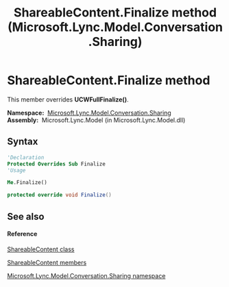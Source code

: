 ﻿---
title: ShareableContent.Finalize method  (Microsoft.Lync.Model.Conversation.Sharing)
TOCTitle: 'Finalize method '
ms:assetid: M:Microsoft.Lync.Model.Conversation.Sharing.ShareableContent.Finalize_DI_3_UC_OCS14MrefLyncWPF
ms:mtpsurl: https://msdn.microsoft.com/en-us/library/microsoft.lync.model.conversation.sharing.shareablecontent.finalize_di_3_uc_ocs14mreflyncwpf(v=office.15)
ms:contentKeyID: 48592900
ms.date: 07/28/2014
mtps_version: v=office.15
f1_keywords:
- Microsoft.Lync.Model.Conversation.Sharing.ShareableContent.Finalize
dev_langs:
- CSharp
- JScript
- VB
- other
---

# ShareableContent.Finalize method

This member overrides **UCWFullFinalize()**.

**Namespace:**  [Microsoft.Lync.Model.Conversation.Sharing](microsoft-lync-model-conversation-sharing-namespace_2.md)  
**Assembly:**  Microsoft.Lync.Model (in Microsoft.Lync.Model.dll)

## Syntax

``` vb
'Declaration
Protected Overrides Sub Finalize
'Usage

Me.Finalize()
```

``` csharp
protected override void Finalize()
```

## See also

#### Reference

[ShareableContent class](shareablecontent-class-microsoft-lync-model-conversation-sharing_2.md)

[ShareableContent members](shareablecontent-members-microsoft-lync-model-conversation-sharing_2.md)

[Microsoft.Lync.Model.Conversation.Sharing namespace](microsoft-lync-model-conversation-sharing-namespace_2.md)


